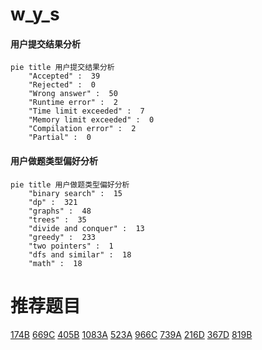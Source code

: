 # w_y_s

<!-- tabs:start -->



#### **用户提交结果分析**

```mermaid
pie title 用户提交结果分析
    "Accepted" :  39
    "Rejected" :  0
    "Wrong answer" :  50
    "Runtime error" :  2
    "Time limit exceeded" :  7
    "Memory limit exceeded" :  0
    "Compilation error" :  2
    "Partial" :  0
```

#### **用户做题类型偏好分析**

```mermaid
pie title 用户做题类型偏好分析
    "binary search" :  15
    "dp" :  321
    "graphs" :  48
    "trees" :  35
    "divide and conquer" :  13
    "greedy" :  233
    "two pointers" :  1
    "dfs and similar" :  18
    "math" :  18
```



<!-- tabs:end -->
# 推荐题目
[174B](https://codeforces.com/contest/174/problem/B)
[669C](https://codeforces.com/contest/669/problem/C)
[405B](https://codeforces.com/contest/405/problem/B)
[1083A](https://codeforces.com/contest/1083/problem/A)
[523A](https://codeforces.com/contest/523/problem/A)
[966C](https://codeforces.com/contest/966/problem/C)
[739A](https://codeforces.com/contest/739/problem/A)
[216D](https://codeforces.com/contest/216/problem/D)
[367D](https://codeforces.com/contest/367/problem/D)
[819B](https://codeforces.com/contest/819/problem/B)
